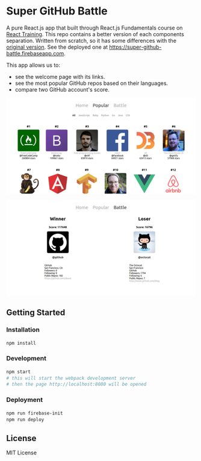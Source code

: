 # Super GitHub Battle

A pure React.js app that built through React.js Fundamentals course on [React Training](https://reacttraining.com). This repo contains a better version of each components separation. Written from scratch, so it has some differences with the [original version](https://github.com/ReactTraining/React-Fundamentals). See the deployed one at <https://super-github-battle.firebaseapp.com>.

This app allows us to:

- see the welcome page with its links.
- see the most popular GitHub repos based on their languages.
- compare two GitHub account's score.

![Page Popular](screenshots/popular.png)

![Page Battle](screenshots/battle.png)

## Getting Started

### Installation

```sh
npm install
```

### Development

```sh
npm start
# this will start the webpack development server
# then the page http://localhost:8080 will be opened
```

### Deployment

```sh
npm run firebase-init
npm run deploy
```

## License

MIT License
